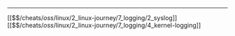 


---
[[$$$/$cheats/$oss/$linux/2_linux-journey/7_logging/2_syslog]]
[[$$$/$cheats/$oss/$linux/2_linux-journey/7_logging/4_kernel-logging]]
